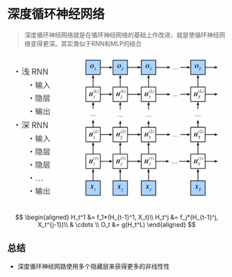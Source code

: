 # 深度循环神经网络
> 深度循环神经网络就是在循环神经网络的基础上作改进，就是使循环神经网络变得更深。其实类似于RNN和MLP的结合

![图 2](assest/%E6%B7%B1%E5%BA%A6%E5%BE%AA%E7%8E%AF%E7%A5%9E%E7%BB%8F%E7%BD%91%E7%BB%9C/IMG_20220913-234940691.png)  

$$
\begin{aligned}
   H_t^1 &= f_1*(H_{t-1}^1, X_t)\\
   H_t^j &= f_j*(H_{t-1}^j, X_t^{j-1})\\
   & \cdots \\      
   O_t &= g(H_t^L)
\end{aligned}
$$

## 总结
- 深度循环神经网路使用多个隐藏层来获得更多的非线性性